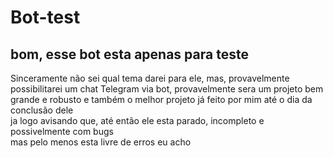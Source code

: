 # Bot-test 
## bom, esse bot esta apenas para teste
Sinceramente não sei qual tema darei para ele, mas, provavelmente possibilitarei um chat Telegram via bot, provavelmente sera um projeto bem grande e robusto e também o melhor projeto já feito por mim até o dia da conclusão dele</br>
ja logo avisando que, até então ele esta parado, incompleto e possivelmente com bugs</br>
mas pelo menos esta livre de erros eu acho 
